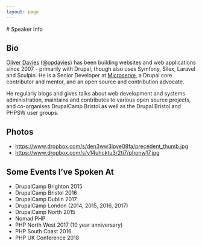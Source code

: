 ```yaml
---
layout: page
---
```

<div class="markdown" markdown="1">
# Speaker Info

## Bio

[Oliver Davies][1] ([@opdavies][2]) has been building websites and web applications since 2007 - primarily with Drupal, though also uses Symfony, Silex, Laravel and Sculpin. He is a Senior Developer at [Microserve][3], a Drupal core contributor and mentor, and an open source and contribution advocate.

He regularly blogs and gives talks about web development and systems administration, maintains and contributes to various open source projects, and co-organises DrupalCamp Bristol as well as the Drupal Bristol and PHPSW user groups.

## Photos

- <https://www.dropbox.com/s/den3ww3lpve08fa/precedent_thumb.jpg>
- <https://www.dropbox.com/s/y14uhcktu3r2ti7/phpnw17.jpg>

## Some Events I’ve Spoken At

- DrupalCamp Brighton 2015
- DrupalCamp Bristol 2016
- DrupalCamp Dublin 2017
- DrupalCamp London (2014, 2015, 2016, 2017)
- DrupalCamp North 2015
- Nomad PHP
- PHP North West 2017 (10 year anniversary)
- PHP South Coast 2016
- PHP UK Conference 2018
</div>

[1]: {{site.url}}
[2]: {{site.twitter.url}}
[3]: {{site.companies[site.work.company].url}}
